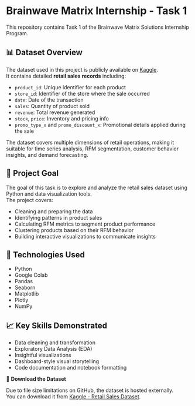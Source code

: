 # Brainwave Matrix Internship - Task 1

This repository contains Task 1 of the Brainwave Matrix Solutions Internship Program.

## 📊 Dataset Overview

The dataset used in this project is publicly available on [Kaggle](https://www.kaggle.com/datasets/berkayalan/retail-sales-data?resource=download).  
It contains detailed **retail sales records** including:

- `product_id`: Unique identifier for each product  
- `store_id`: Identifier of the store where the sale occurred  
- `date`: Date of the transaction  
- `sales`: Quantity of product sold  
- `revenue`: Total revenue generated  
- `stock`, `price`: Inventory and pricing info  
- `promo_type_x` and `promo_discount_x`: Promotional details applied during the sale  

The dataset covers multiple dimensions of retail operations, making it suitable for time series analysis, RFM segmentation, customer behavior insights, and demand forecasting.

## 🎯 Project Goal

The goal of this task is to explore and analyze the retail sales dataset using Python and data visualization tools.  
The project covers:
- Cleaning and preparing the data
- Identifying patterns in product sales
- Calculating RFM metrics to segment product performance
- Clustering products based on their RFM behavior
- Building interactive visualizations to communicate insights


## 🧰 Technologies Used

- Python
- Google Colab
- Pandas
- Seaborn
- Matplotlib
- Plotly
- NumPy

## 📈 Key Skills Demonstrated

- Data cleaning and transformation  
- Exploratory Data Analysis (EDA)  
- Insightful visualizations  
- Dashboard-style visual storytelling  
- Code documentation and notebook formatting  

📂 **Download the Dataset**

Due to file size limitations on GitHub, the dataset is hosted externally.  
You can download it from [Kaggle - Retail Sales Dataset](https://www.kaggle.com/datasets/berkayalan/retail-sales-data?resource=download).



